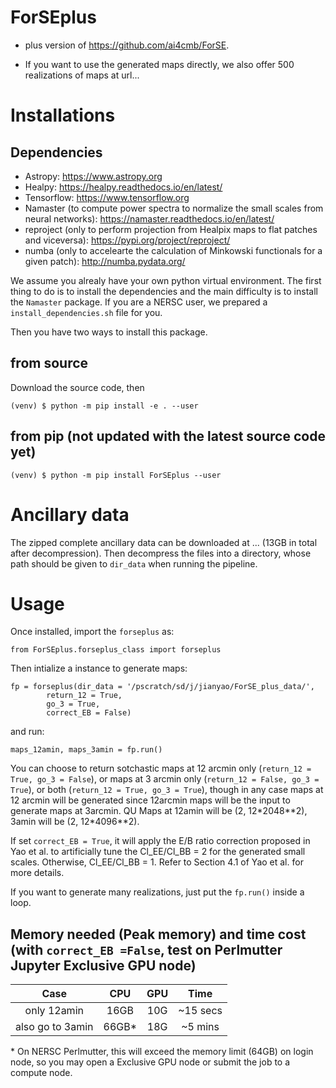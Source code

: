 # ForSEplus
- plus version of https://github.com/ai4cmb/ForSE.

- If you want to use the generated maps directly, we also offer 500 realizations of maps at url...

# Installations
## Dependencies  

- Astropy: https://www.astropy.org
- Healpy: https://healpy.readthedocs.io/en/latest/
- Tensorflow: https://www.tensorflow.org
- Namaster (to compute power spectra to normalize the small scales from neural networks): https://namaster.readthedocs.io/en/latest/
- reproject (only to perform projection from Healpix maps to flat patches and viceversa): https://pypi.org/project/reproject/
- numba (only to accelearte the calculation of Minkowski functionals for a given patch): http://numba.pydata.org/

We assume you alrealy have your own python virtual environment. 
The first thing to do is to install the dependencies and the main difficulty is to install the `Namaster` package. If you are a NERSC user, we prepared a `install_dependencies.sh` file for you. 

Then you have two ways to install this package. 

## from source
Download the source code, then 

    (venv) $ python -m pip install -e . --user

## from pip (not updated with the latest source code yet)
    (venv) $ python -m pip install ForSEplus --user

# Ancillary data 
The zipped complete ancillary data can be downloaded at ... (13GB in total after decompression). Then decompress the files into a directory, whose path should be given to `dir_data` when running the pipeline. 

# Usage
Once installed, import the `forseplus` as:

    from ForSEplus.forseplus_class import forseplus
    
Then intialize a instance to generate maps:

    fp = forseplus(dir_data = '/pscratch/sd/j/jianyao/ForSE_plus_data/', 
            return_12 = True,
            go_3 = True,
            correct_EB = False)

and run:

    maps_12amin, maps_3amin = fp.run()
    
You can choose to return sotchastic maps at 12 arcmin only (`return_12 = True, go_3 = False`), or maps at 3 arcmin only (`return_12 = False, go_3 = True`), or both (`return_12 = True, go_3 = True`), though in any case maps at 12 arcmin will be generated since 12arcmin maps will be the input to generate maps at 3arcmin. QU Maps at 12amin will be (2, 12\*2048\*\*2), 3amin will be (2, 12*4096\*\*2).

If set `correct_EB = True`, it will apply the E/B ratio correction proposed in Yao et al. to artificially tune the Cl_EE/Cl_BB = 2 for the generated small scales. Otherwise, Cl_EE/Cl_BB = 1. Refer to Section 4.1 of Yao et al. for more details. 

If you want to generate many realizations, just put the `fp.run()` inside a loop. 

## Memory needed (Peak memory) and time cost (with `correct_EB =False`, test on Perlmutter Jupyter Exclusive GPU node)

|       Case       |  CPU  | GPU |   Time   |
| :--------------: | :---: | :-: | :------: |
|   only 12amin    |  16GB | 10G | ~15 secs |
| also go to 3amin | 66GB* | 18G | ~5 mins  |

\* On NERSC Perlmutter, this will exceed the memory limit (64GB) on login node, so you may open a Exclusive GPU node or submit the job to a compute node.
    

